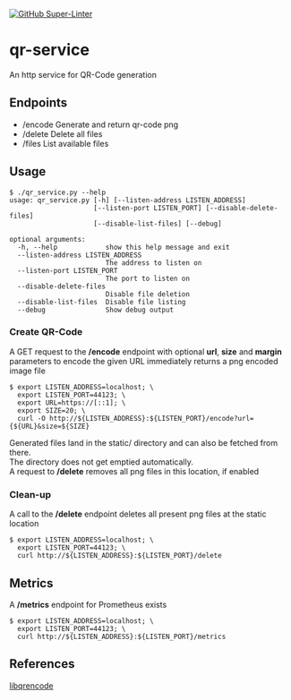 [![GitHub Super-Linter](https://github.com/bbusse/qr-service/workflows/Lint%20Code%20Base/badge.svg)](https://github.com/marketplace/actions/super-linter)
# qr-service
An http service for QR-Code generation

## Endpoints
- /encode Generate and return qr-code png
- /delete Delete all files
- /files  List available files

## Usage
```
$ ./qr_service.py --help
usage: qr_service.py [-h] [--listen-address LISTEN_ADDRESS]
                     [--listen-port LISTEN_PORT] [--disable-delete-files]
                     [--disable-list-files] [--debug]

optional arguments:
  -h, --help            show this help message and exit
  --listen-address LISTEN_ADDRESS
                        The address to listen on
  --listen-port LISTEN_PORT
                        The port to listen on
  --disable-delete-files
                        Disable file deletion
  --disable-list-files  Disable file listing
  --debug               Show debug output
```
### Create QR-Code
A GET request to the **/encode** endpoint with optional **url**, **size** and **margin** parameters to encode the given URL immediately returns a png encoded image file
```
$ export LISTEN_ADDRESS=localhost; \
  export LISTEN_PORT=44123; \
  export URL=https://[::1]; \
  export SIZE=20; \
  curl -O http://${LISTEN_ADDRESS}:${LISTEN_PORT}/encode?url={${URL}&size=${SIZE}
```
Generated files land in the static/ directory and can also be fetched from there.  
The directory does not get emptied automatically.  
A request to **/delete** removes all png files in this location, if enabled

### Clean-up
A call to the **/delete** endpoint deletes all present png files at the static location
```
$ export LISTEN_ADDRESS=localhost; \
  export LISTEN_PORT=44123; \
  curl http://${LISTEN_ADDRESS}:${LISTEN_PORT}/delete
```

## Metrics
A **/metrics** endpoint for Prometheus exists
```
$ export LISTEN_ADDRESS=localhost; \
  export LISTEN_PORT=44123; \
  curl http://${LISTEN_ADDRESS}:${LISTEN_PORT}/metrics
```


## References
[libqrencode](https://github.com/fukuchi/libqrencode)
